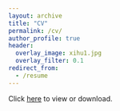```yaml
---
layout: archive
title: "CV"
permalink: /cv/
author_profile: true
header:
  overlay_image: xihu1.jpg
  overlay_filter: 0.1
redirect_from:
  - /resume
---
```


Click [here](https://jianxuan-lei.github.io/files/CV_Jianxuan_Lei.pdf) to view or download.
